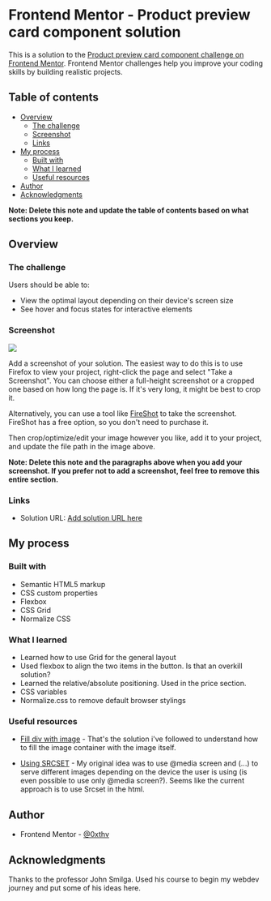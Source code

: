 # Frontend Mentor - Product preview card component solution

This is a solution to the [Product preview card component challenge on Frontend Mentor](https://www.frontendmentor.io/challenges/product-preview-card-component-GO7UmttRfa). Frontend Mentor challenges help you improve your coding skills by building realistic projects. 

## Table of contents

- [Overview](#overview)
  - [The challenge](#the-challenge)
  - [Screenshot](#screenshot)
  - [Links](#links)
- [My process](#my-process)
  - [Built with](#built-with)
  - [What I learned](#what-i-learned)
  - [Useful resources](#useful-resources)
- [Author](#author)
- [Acknowledgments](#acknowledgments)

**Note: Delete this note and update the table of contents based on what sections you keep.**

## Overview

### The challenge

Users should be able to:

- View the optimal layout depending on their device's screen size
- See hover and focus states for interactive elements

### Screenshot

![](./screenshot.jpg)

Add a screenshot of your solution. The easiest way to do this is to use Firefox to view your project, right-click the page and select "Take a Screenshot". You can choose either a full-height screenshot or a cropped one based on how long the page is. If it's very long, it might be best to crop it.

Alternatively, you can use a tool like [FireShot](https://getfireshot.com/) to take the screenshot. FireShot has a free option, so you don't need to purchase it. 

Then crop/optimize/edit your image however you like, add it to your project, and update the file path in the image above.

**Note: Delete this note and the paragraphs above when you add your screenshot. If you prefer not to add a screenshot, feel free to remove this entire section.**

### Links

- Solution URL: [Add solution URL here](https://your-solution-url.com)

## My process

### Built with

- Semantic HTML5 markup
- CSS custom properties
- Flexbox
- CSS Grid
- Normalize CSS 

### What I learned

- Learned how to use Grid for the general layout
- Used flexbox to align the two items in the button. Is that an overkill solution? 
- Learned the relative/absolute positioning. Used in the price section. 
- CSS variables 
- Normalize.css to remove default browser stylings 


### Useful resources

- [Fill div with image](https://stackoverflow.com/a/51487370) - That's the solution i've followed to understand how to fill the image container with the image itself.  

- [Using SRCSET](https://css-tricks.com/a-guide-to-the-responsive-images-syntax-in-html/#aa-using-srcset-w-sizes) - My original idea was to use @media screen and (...) to serve different images depending on the device the user is using (is even possible to use only @media screen?). Seems like the current approach is to use Srcset in the html. 


## Author

- Frontend Mentor - [@0xthv](https://www.frontendmentor.io/profile/0xthv)


## Acknowledgments

Thanks to the professor John Smilga. Used his course to begin my webdev journey and put some of his ideas here.